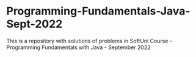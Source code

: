 # Programming-Fundamentals-Java-Sept-2022
This is a repository with solutions of problems in SoftUni Course - Programming Fundamentals with Java - September 2022

